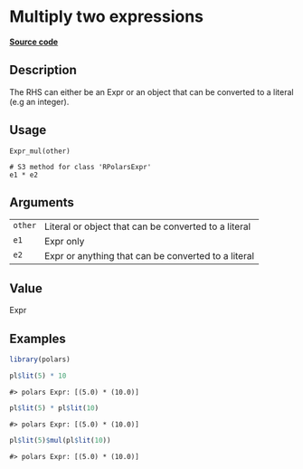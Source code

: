 
# Multiply two expressions

[**Source code**](https://github.com/pola-rs/r-polars/tree/0580dbe189881934960c63979bf59fc3448a21dc/R/expr__expr.R#L270)

## Description

The RHS can either be an Expr or an object that can be converted to a
literal (e.g an integer).

## Usage

<pre><code class='language-R'>Expr_mul(other)

# S3 method for class 'RPolarsExpr'
e1 * e2
</code></pre>

## Arguments

<table>
<tr>
<td style="white-space: nowrap; font-family: monospace; vertical-align: top">
<code id="Expr_mul_:_other">other</code>
</td>
<td>
Literal or object that can be converted to a literal
</td>
</tr>
<tr>
<td style="white-space: nowrap; font-family: monospace; vertical-align: top">
<code id="Expr_mul_:_e1">e1</code>
</td>
<td>
Expr only
</td>
</tr>
<tr>
<td style="white-space: nowrap; font-family: monospace; vertical-align: top">
<code id="Expr_mul_:_e2">e2</code>
</td>
<td>
Expr or anything that can be converted to a literal
</td>
</tr>
</table>

## Value

Expr

## Examples

``` r
library(polars)

pl$lit(5) * 10
```

    #> polars Expr: [(5.0) * (10.0)]

``` r
pl$lit(5) * pl$lit(10)
```

    #> polars Expr: [(5.0) * (10.0)]

``` r
pl$lit(5)$mul(pl$lit(10))
```

    #> polars Expr: [(5.0) * (10.0)]
